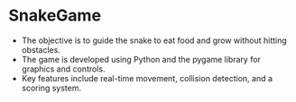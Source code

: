 # SnakeGame
-	The objective is to guide the snake to eat food and grow without hitting obstacles.
-	The game is developed using Python and the pygame library for graphics and controls.
-	Key features include real-time movement, collision detection, and a scoring system.
